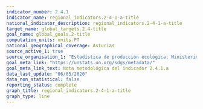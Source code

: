 ```yaml
---
indicator_number: 2.4.1
indicator_name: regional_indicators.2-4-1-a-title
national_indicator_description: regional_indicators.2-4-1-a-title
target_name: global_targets.2.4-title
goal_name: global_goals.2-title
computation_units: units.PT
national_geographical_coverage: Asturias
source_active_1: true
source_organisation_1: "Estadística de producción ecológica, Ministerio de Agricultura, Pesca y Alimentación"
goal_meta_link: "https://unstats.un.org/sdgs/metadata/"
goal_meta_link_text: Nota metodológica del indicador 2.4.1.a
data_last_update: "06/05/2020"
data_non_statistical: false
reporting_status: complete
graph_title: regional_indicators.2-4-1-a-title
graph_type: line
---
```

